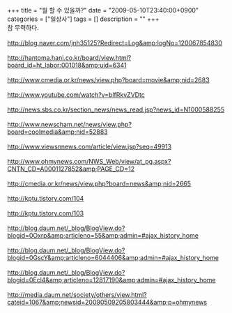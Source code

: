 +++
title = "뭘 할 수 있을까?"
date = "2009-05-10T23:40:00+0900"
categories = ["일상사"]
tags = []
description = ""
+++
<span class="copyright_entry" style="display:block;" title="뭘 할 수 있을까?@@**@@http://shed.egloos.com/1904207"></span>참 무력하다.
<br>
<br>
<a href="http://blog.naver.com/jnh35125?Redirect=Log&amp;logNo=120067854830">http://blog.naver.com/jnh35125?Redirect=Log&amp;logNo=120067854830</a>
<br>
<br>
<a href="http://hantoma.hani.co.kr/board/view.html?board_id=ht_labor:001018&amp;uid=6341">http://hantoma.hani.co.kr/board/view.html?board_id=ht_labor:001018&amp;uid=6341</a>
<br>
<br>
<a href="http://www.cmedia.or.kr/news/view.php?board=movie&amp;nid=2683">http://www.cmedia.or.kr/news/view.php?board=movie&amp;nid=2683</a>
<br>
<br>
<a href="http://www.youtube.com/watch?v=blfRkvZVDtc">http://www.youtube.com/watch?v=blfRkvZVDtc</a>
<br>
<br>
<a href="http://news.sbs.co.kr/section_news/news_read.jsp?news_id=N1000588255">http://news.sbs.co.kr/section_news/news_read.jsp?news_id=N1000588255</a>
<br>
<br>
<a href="http://www.newscham.net/news/view.php?board=coolmedia&amp;nid=52883">http://www.newscham.net/news/view.php?board=coolmedia&amp;nid=52883</a>
<br>
<br>
<a href="http://www.viewsnnews.com/article/view.jsp?seq=49913">http://www.viewsnnews.com/article/view.jsp?seq=49913</a>
<br>
<br>
<a href="http://www.ohmynews.com/NWS_Web/view/at_pg.aspx?CNTN_CD=A0001127852&amp;PAGE_CD=12">http://www.ohmynews.com/NWS_Web/view/at_pg.aspx?CNTN_CD=A0001127852&amp;PAGE_CD=12</a>
<br>
<br>
<a href="http://cmedia.or.kr/news/view.php?board=news&amp;nid=2665">http://cmedia.or.kr/news/view.php?board=news&amp;nid=2665</a>
<br>
<br>
<a href="http://kptu.tistory.com/104">http://kptu.tistory.com/104</a>
<br>
<br>
<a href="http://kptu.tistory.com/103">http://kptu.tistory.com/103</a>
<br>
<br>
<a href="http://blog.daum.net/_blog/BlogView.do?blogid=0Oxrp&amp;articleno=55&amp;admin=#ajax_history_home">http://blog.daum.net/_blog/BlogView.do?blogid=0Oxrp&amp;articleno=55&amp;admin=#ajax_history_home</a>
<br>
<br>
<a href="http://blog.daum.net/_blog/BlogView.do?blogid=0GscY&amp;articleno=6044406&amp;admin=#ajax_history_home">http://blog.daum.net/_blog/BlogView.do?blogid=0GscY&amp;articleno=6044406&amp;admin=#ajax_history_home</a>
<br>
<br>
<a href="http://blog.daum.net/_blog/BlogView.do?blogid=0Ecl4&amp;articleno=12817190&amp;admin=#ajax_history_home">http://blog.daum.net/_blog/BlogView.do?blogid=0Ecl4&amp;articleno=12817190&amp;admin=#ajax_history_home</a>
<br>
<br>http://media.daum.net/society/others/view.html?cateid=1067&amp;newsid=20090509205803444&amp;p=ohmynews
<br> 
<!--
       <rdf:RDF xmlns:rdf="http://www.w3.org/1999/02/22-rdf-syntax-ns#"
		    xmlns:dc="http://purl.org/dc/elements/1.1/"
		    xmlns:trackback="http://madskills.com/public/xml/rss/module/trackback/">
       <rdf:Description
	        rdf:about="http://shed.egloos.com/1904207"
	        dc:identifier="http://shed.egloos.com/1904207"
	        dc:title="뭘 할 수 있을까?"
	        trackback:ping="http://shed.egloos.com/tb/1904207"/>
       </rdf:RDF>
       -->

<ul></ul>